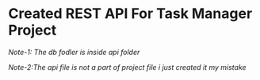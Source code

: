 # Created REST API For Task Manager Project

_Note-1: The db fodler is inside api folder_

_Note-2:The api file is not a part of project file i just created it my mistake_
